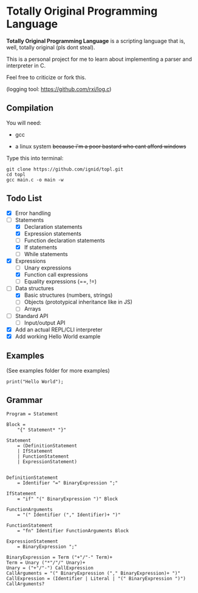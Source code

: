 # Totally Original Programming Language

**Totally Original Programming Language** is a scripting language that is, well, totally original (pls dont steal).

This is a personal project for me to learn about implementing a parser and interpreter in C.

Feel free to criticize or fork this.

(logging tool: https://github.com/rxi/log.c)

## Compilation

You will need:

* gcc

* a linux system ~~because i'm a poor bastard who cant afford windows~~

Type this into terminal:

```
git clone https://github.com/ignid/topl.git
cd topl
gcc main.c -o main -w
```

## Todo List

- [x] Error handling
- [ ] Statements
	- [x] Declaration statements
	- [x] Expression statements
	- [ ] Function declaration statements
	- [x] If statements
	- [ ] While statements
- [x] Expressions
	- [ ] Unary expressions
	- [x] Function call expressions
	- [ ] Equality expressions (==, !=)
- [ ] Data structures
	- [x] Basic structures (numbers, strings)
	- [ ] Objects (prototypical inheritance like in JS)
	- [ ] Arrays
- [ ] Standard API
	- [ ] Input/output API
- [x] Add an actual REPL/CLI interpreter
- [x] Add working Hello World example

## Examples

(See examples folder for more examples)

```
print("Hello World");
```

## Grammar

```
Program = Statement

Block =
	"{" Statement* "}"

Statement
	= (DefinitionStatement
	| IfStatement
	| FunctionStatement
	| ExpressionStatement)
	

DefinitionStatement
	= Identifier "=" BinaryExpression ";"

IfStatement
	= "if" "(" BinaryExpression ")" Block

FunctionArguments
	= "(" Identifier ("," Identifier)+ ")"

FunctionStatement
	= "fn" Identifier FunctionArguments Block

ExpressionStatement
	= BinaryExpression ";"

BinaryExpression = Term ("+"/"-" Term)+
Term = Unary ("*"/"/" Unary)+
Unary = ("+"/"-") CallExpression
CallArguments = "(" BinaryExpression ("," BinaryExpression)+ ")"
CallExpression = (Identifier | Literal | "(" BinaryExpression ")") CallArguments?
```
